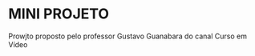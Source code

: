 <h1> MINI PROJETO</h1>
<p> Prowjto proposto pelo professor Gustavo Guanabara do canal Curso em Vídeo </p>
